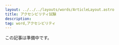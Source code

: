 ```yaml
---
layout: ../../../layouts/words/ArticleLayout.astro
title: アクセシビリティ試験
description:
tag: word,アクセシビリティ
---
```


この記事は準備中です。